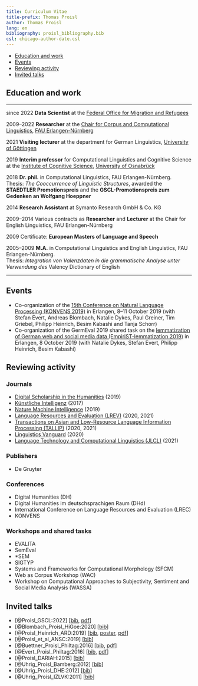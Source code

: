 ```yaml
---
title: Curriculum Vitae
title-prefix: Thomas Proisl
author: Thomas Proisl
lang: en
bibliography: proisl_bibliography.bib
csl: chicago-author-date.csl
---
```


  - [Education and work](#education-and-work)
  - [Events](#events)
  - [Reviewing activity](#reviewing-activity)
  - [Invited talks](#invited-talks)

## Education and work

<!-- --------------- ------------------------------------------------------ -->
<!-- _____________________________________________________________ -->
--------------- -----------------------------------------------------------------------------------------
since 2022      **Data Scientist** at the [Federal Office for
                Migration and Refugees](https://www.bamf.de)

2009–2022       **Researcher** at the [Chair for Corpus and
                Computational
                Linguistics](https://www.linguistik.fau.de), [FAU
                Erlangen-Nürnberg](https://www.fau.de)

2021            **Visiting lecturer** at the department for German
                Linguistics, [University of
				Göttingen](https://www.uni-goettingen.de)

2019            **Interim professor** for Computational Linguistics
                and Cognitive Science at the [Institute of Cognitive
				Science](https://www.ikw.uni-osnabrueck.de),
				[University of
				Osnabrück](https://www.uni-osnabrueck.de)

2018            **Dr. phil.** in Computational Linguistics, FAU
                Erlangen-Nürnberg.\
				Thesis: *The Cooccurrence of
				Linguistic Structures*, awarded the **STAEDTLER
				Promotionspreis** and the **GSCL-Promotionspreis zum
				Gedenken an Wolfgang Hoeppner**

2014            **Research Assistant** at Symanto Research GmbH & Co.
                KG

2009–2014       Various contracts as **Researcher** and **Lecturer**
                at the Chair for English Linguistics, FAU
				Erlangen-Nürnberg

2009            Certificate: **European Masters of Language and Speech**

2005–2009       **M.A.** in Computational Linguistics and English
                Linguistics, FAU Erlangen-Nürnberg.\
				Thesis: *Integration von Valenzdaten in die
				grammatische Analyse unter Verwendung des* Valency
				Dictionary of English
--------------- -----------------------------------------------------------------------------------------

## Events

  - Co-organization of the [15th Conference on Natural Language
    Processing (KONVENS 2019)](https://2019.konvens.org/) in Erlangen,
    8–11 October 2019 (with Stefan Evert, Andreas Blombach, Natalie
    Dykes, Paul Greiner, Tim Griebel, Philipp Heinrich, Besim Kabashi
    and Tanja Schorr)
  - Co-organization of the GermEval 2019 shared task on the
    [lemmatization of German web and social media data
    (EmpiriST-lemmatization
    2019)](https://fau-klue.github.io/empirist-lemmatization/) in
    Erlangen, 8 October 2019 (with Natalie Dykes, Stefan Evert,
    Philipp Heinrich, Besim Kabashi)
	
## Reviewing activity

### Journals

  - [Digital Scholarship in the Humanities](https://academic.oup.com/dsh/) (2019)
  - [Künstliche Intelligenz](https://fb-ki.gi.de/ki-zeitschrift/) (2017)
  - [Nature Machine Intelligence](https://www.nature.com/natmachintell/) (2019)
  - [Language Resources and Evaluation (LREV)](https://www.springer.com/journal/10579/) (2020, 2021)
  - [Transactions on Asian and Low-Resource Language Information Processing (TALLIP)](https://dl.acm.org/journal/tallip) (2020, 2021)
  - [Linguistics Vanguard](https://www.degruyter.com/view/journals/lingvan/lingvan-overview.xml) (2020)
  - [Language Technology and Computational Linguistics (JLCL)](https://www.jlcl.org/) (2021)
	  
### Publishers

  - De Gruyter
      <!-- - 2020: Günther Görz, Ute Schmid und Tanya Braun (Hrsg.). 2021. -->
      <!--   *Handbuch der Künstlichen Intelligenz*. 6. Auflage. De -->
      <!--   Gruyter. <https://doi.org/10.1515/9783110659948>. -->
		  
### Conferences

  - Digital Humanities (DH)
  - Digital Humanities im deutschsprachigen Raum (DHd)
  - International Conference on Language Resources and Evaluation (LREC)
  - KONVENS

### Workshops and shared tasks

  - EVALITA
  - SemEval
  - *SEM
  - SIGTYP
  - Systems and Frameworks for Computational Morphology (SFCM)
  - Web as Corpus Workshop (WAC)
  - Workshop on Computational Approaches to Subjectivity, Sentiment and Social Media Analysis (WASSA)

## Invited talks

- [@Proisl_GSCL:2022] [[bib](bib/Proisl_GSCL:2022.bib), [pdf](pdf/abstract_proisl_2022_gscl.pdf)] <!-- invited -->
- [@Blombach_Proisl_HiGoe:2020] [[bib](Blombach_Proisl_HiGoe:2020.bib)] <!-- invited -->
- [@Proisl_Heinrich_ARD:2019] [[bib](bib/Proisl_Heinrich_ARD:2019.bib), [poster](pdf/poster_proisl_heinrich_2019_ard.pdf), [pdf](pdf/abstract_proisl_heinrich_2019_ard.pdf)] <!-- invited -->
- [@Proisl_et_al_ANSC:2019] [[bib](Proisl_et_al_ANSC:2019.bib)] <!-- invited -->
- [@Buettner_Proisl_Philtag:2016] [[bib](bib/Buettner_Proisl_Philtag:2016.bib), [pdf](pdf/abstract_buettner_proisl_2016_philtag.pdf)] <!-- invited -->
- [@Evert_Proisl_Philtag:2016] [[bib](bib/Evert_Proisl_Philtag:2016.bib), [pdf](pdf/abstract_evert_proisl_2016_philtag.pdf)] <!-- invited -->
- [@Proisl_DARIAH:2015] [[bib](bib/Proisl_DARIAH:2015.bib)] <!-- invited -->
- [@Uhrig_Proisl_Bamberg:2012] [[bib](bib/Uhrig_Proisl_Bamberg:2012.bib)] <!-- invited -->
- [@Uhrig_Proisl_DHE:2012] [[bib](bib/Uhrig_Proisl_DHE:2012.bib)] <!-- invited -->
- [@Uhrig_Proisl_IZLVK:2011] [[bib](bib/Uhrig_Proisl_IZLVK:2011.bib)] <!-- invited -->
